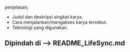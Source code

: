 penjelasan;
- Judul dan deskripsi singkat karya.
- Cara menjalankan/mengakses karya tersebut.
- Teknologi yang digunakan.

  
Dipindah di --> README_LifeSync.md
---
